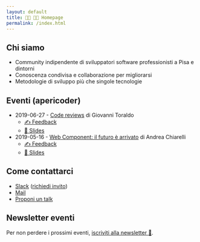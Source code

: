 ```yaml
---
layout: default
title: 👩‍💻 👨‍💻 Homepage
permalink: /index.html
---
```


## Chi siamo

* Community indipendente di sviluppatori software professionisti a Pisa e dintorni
* Conoscenza condivisa e collaborazione per migliorarsi
* Metodologie di sviluppo più che singole tecnologie

## Eventi (apericoder)

* 2019-06-27 - [Code reviews](https://www.eventbrite.it/e/biglietti-code-reviews-apericoder-62586522975) di Giovanni Toraldo
  * [✍️ Feedback](https://forms.gle/eJ7ACj6Qd3h1Zu447)
  * [💾 Slides](https://speakerdeck.com/gionn/about-code-review-and-bugs)
* 2019-05-16 - [Web Component: il futuro è arrivato](https://www.eventbrite.it/e/biglietti-web-component-il-futuro-e-arrivato-apericoder-60531057021) di Andrea Chiarelli
  * [✍️ Feedback](https://forms.gle/sHEPCLJhdc7BWEZY7)
  * [💾 Slides](/slides/2019-05-17-web-components.pdf)

## Come contattarci

* [Slack](https://montacchiello.slack.com) ([richiedi invito](https://montacchiello-invites.herokuapp.com/))
* [Mail](mailto:montacchiello@gionn.net)
* [Proponi un talk](https://forms.gle/pZEhv3WJjmNcVdHL6)

## Newsletter eventi

Per non perdere i prossimi eventi, [iscriviti alla newsletter 📨](http://eepurl.com/gqRfon).

